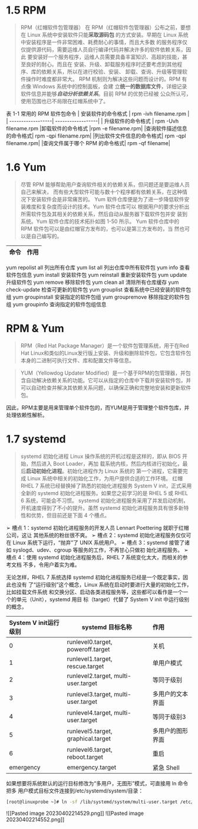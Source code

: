 # 1.5 RPM
>RPM（红帽软件包管理器） 在 RPM（红帽软件包管理器）公布之前，要想在 Linux 系统中安装软件只能**采取源码包** 的方式安装。早期在 Linux 系统中安装程序是一件非常困难、耗费耐心的事情，而且大多数 的服务程序仅仅提供源代码，需要运维人员自行编译代码并解决许多的软件依赖关系，因此 要安装好一个服务程序，运维人员需要具备丰富知识、高超的技能，甚至良好的耐心。而且在 安装、升级、卸载服务程序时还要考虑到其他程序、库的依赖关系，所以在进行校验、安装、 卸载、查询、升级等管理软件操作时难度都非常大。 RPM 机制则为解决这些问题而设计的。RPM 有点像 Windows 系统中的控制面板，会建 立**统一的数据库文件**，详细记录软件信息并能够***自动分析依赖关系***。目前 RPM 的优势已经被 公众所认可，使用范围也已不局限在红帽系统中了。

表 1-1 常用的 RPM 软件包命令 
| 安装软件的命令格式 | rpm -ivh filename.rpm |
| ------------------| ------------------|
| 升级软件的命令格式 | rpm -Uvh filename.rpm 
|卸载软件的命令格式 |rpm -e filename.rpm|
|查询软件描述信息的命令格式| rpm -qpi filename.rpm| 
|列出软件文件信息的命令格式| rpm -qpl filename.rpm| 
|查询文件属于哪个 RPM 的命令格式| rpm -qf filename|
# 1.6 Yum 
>尽管 RPM 能够帮助用户查询软件相关的依赖关系，但问题还是要运维人员自己来解决， 而有些大型软件可能与数十个程序都有依赖关系，在这种情况下安装软件会是非常痛苦的。 Yum 软件仓库便是为了进一步降低软件安装难度和复杂度而设计的技术。Yum 软件仓库可以 根据用户的要求分析出所需软件包及其相关的依赖关系，然后自动从服务器下载软件包并安 装到系统。Yum 软件仓库的技术拓扑如图 1-50 所示。 Yum 软件仓库中的 RPM 软件包可以是由红帽官方发布的，也可以是第三方发布的，当 然也可以是自己编写的。

|命令| 作用|
|------|------|
yum repolist all 列出所有仓库 
yum list all 列出仓库中所有软件包 
yum info 查看软件包信息 
yum install 安装软件包 
yum reinstall 重新安装软件包 
yum update 升级软件包 
yum remove 移除软件包 
yum clean all 清除所有仓库缓存 
yum check-update 检查可更新的软件包 
yum grouplist 查看系统中已经安装的软件包组 
yum groupinstall 安装指定的软件包组 
yum groupremove 移除指定的软件包组
yum groupinfo 查询指定的软件包组信息

# RPM & Yum
>RPM（Red Hat Package Manager）是一个软件包管理系统，用于在Red Hat Linux和类似的Linux发行版上安装、升级和删除软件包，它包含软件包本身的二进制可执行文件、库和配置文件等信息。

> YUM（Yellowdog Updater Modified）是一个基于RPM的包管理器，并包含自动解决依赖关系的功能。它可以从指定的仓库中下载并安装软件包，并可以自动检查并解决其依赖关系问题，以确保正确和完整地安装和更新软件包。

因此，RPM主要是用来管理单个软件包的，而YUM是用于管理整个软件包库，并处理依赖性解析。

# 1.7 systemd
> systemd 初始化进程 Linux 操作系统的开机过程是这样的，即从 BIOS 开始，然后进入 Boot Loader，再加 载系统内核，然后内核进行初始化，最后**启动初始化进程**。初始化进程作为 Linux 系统的 第一个进程，它需要完成 Linux 系统中相关的初始化工作，为用户提供合适的工作环境。 红帽 RHEL 7 系统已经替换掉了熟悉的初始化进程服务 System V init，正式采用全新的 systemd 初始化进程服务。如果您之前学习的是 RHEL 5 或 RHEL 6 系统，可能会不习惯。 systemd 初始化进程服务采用了并发启动机制，开机速度得到了不小的提升。虽然 systemd 初始化进程服务具有很多新特性和优势，但目前还是下面 4 个槽点。

➢ 槽点 1：systemd 初始化进程服务的开发人员 Lennart Poettering 就职于红帽公司，这让 其他系统的粉丝很不爽。 
➢ 槽点 2：systemd 初始化进程服务仅仅可在 Linux 系统下运行，“抛弃”了 UNIX 系统用户。 
➢ 槽点 3：systemd 接管了诸如 syslogd、udev、cgroup 等服务的工作，不再甘心只做初 始化进程服务。 
➢ 槽点 4：使用 systemd 初始化进程服务后，RHEL 7 系统变化太大，而相关的参考文档 不多，令用户着实为难。

无论怎样，RHEL 7 系统选择 systemd 初始化进程服务已经是一个既定事实，因此也没有 了“运行级别”这个概念，Linux 系统在启动时要进行大量的初始化工作，比如挂载文件系统 和交换分区、启动各类进程服务等，这些都可以看作是一个一个的单元（Unit），systemd 用目 标（target）代替了 System V init 中运行级别的概念，

|System V init运行级别  |systemd 目标名称| 作用 |
|:----|-----|:----|
|0 |runlevel0.target, poweroff.target |关机 |
|1 |runlevel1.target, rescue.target |单用户模式 |
|2 |runlevel2.target, multi-user.target |等同于级别 |3 
|3 |runlevel3.target, multi-user.target| 多用户的文本界面 |
|4| runlevel4.target, multi-user.target| 等同于级别3|
|5 |runlevel5.target, graphical.target| 多用户的图形界面|
|6| runlevel6.target, reboot.target| 重启 |
|emergency |emergency.target| 紧急 Shell|

如果想要将系统默认的运行目标修改为“多用户，无图形”模式，可直接用 ln 命令把多 用户模式目标文件连接到/etc/systemd/system/目录：
```bash
[root@linuxprobe ~]# ln -sf /lib/systemd/system/multi-user.target /etc/systemd/ system/default.target
```

![[Pasted image 20230402214529.png]]
![[Pasted image 20230402214552.png]]

